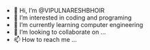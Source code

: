 - 👋 Hi, I’m @VIPULNARESHBHOIR
- 👀 I’m interested in coding and programing
- 🌱 I’m currently learning computer engineering
- 💞️ I’m looking to collaborate on ...
- 📫 How to reach me ...

<!---
VIPULNARESHBHOIR/VIPULNARESHBHOIR is a ✨ special ✨ repository because its `README.md` (this file) appears on your GitHub profile.
You can click the Preview link to take a look at your changes.
--->
